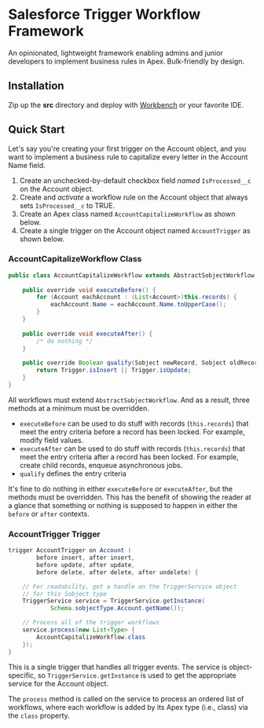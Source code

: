# Salesforce Trigger Workflow Framework

An opinionated, lightweight framework enabling admins and junior developers to implement business rules in Apex. Bulk-friendly by design.

## Installation

Zip up the **src** directory and deploy with [Workbench][1] or your favorite IDE.

[1]: https://workbench.developerforce.com

## Quick Start

Let's say you're creating your first trigger on the Account object, and you want to implement a business rule to capitalize every letter in the Account Name field.

1. Create an unchecked-by-default checkbox field _named_ `IsProcessed__c` on the Account object.
2. Create and _activate_ a workflow rule on the Account object that always sets `IsProcessed__c` to TRUE.
3. Create an Apex class named `AccountCapitalizeWorkflow` as shown below.
4. Create a single trigger on the Account object named `AccountTrigger` as shown below.

### AccountCapitalizeWorkflow Class

```java
public class AccountCapitalizeWorkflow extends AbstractSobjectWorkflow {
    
    public override void executeBefore() {
        for (Account eachAccount : (List<Account>)this.records) {
            eachAccount.Name = eachAccount.Name.toUpperCase();
        }
    }
    
    public override void executeAfter() {
        /* do nothing */
    }
    
    public override Boolean qualify(Sobject newRecord, Sobject oldRecord) {
        return Trigger.isInsert || Trigger.isUpdate;
    }
}
```

All workflows must extend `AbstractSobjectWorkflow`. And as a result, three
methods at a minimum must be overridden.

* `executeBefore` can be used to do stuff with records (`this.records`) that meet the entry criteria before a record has been locked. For example, modify field values.
* `executeAfter` can be used to do stuff with records (`this.records`) that meet the entry criteria after a record has been locked. For example, create child records, enqueue asynchronous jobs.
* `qualify` defines the entry criteria

It's fine to do nothing in either `executeBefore` or `executeAfter`, but the methods must be overridden. This has the benefit of showing the reader at a glance that something or nothing is supposed to happen in either the `before` or `after` contexts.

### AccountTrigger Trigger

```java
trigger AccountTrigger on Account (
        before insert, after insert,
        before update, after update,
        before delete, after delete, after undelete) {

    // For readability, get a handle on the TriggerService object
    // for this Sobject type
    TriggerService service = TriggerService.getInstance(
            Schema.sobjectType.Account.getName());

    // Process all of the trigger workflows
    service.process(new List<Type> {
        AccountCapitalizeWorkflow.class
    });
}
```

This is a single trigger that handles all trigger events. The service is object-specific, so `TriggerService.getInstance` is used to get the appropriate service for the Account object.

The `process` method is called on the service to process an ordered list of workflows, where each workflow is added by its Apex type (i.e., class) via the `class` property.
